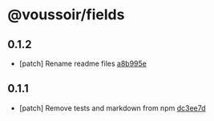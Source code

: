 # @voussoir/fields

## 0.1.2
- [patch] Rename readme files [a8b995e](a8b995e)

## 0.1.1
- [patch] Remove tests and markdown from npm [dc3ee7d](dc3ee7d)
